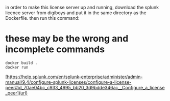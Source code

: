 in order to make this license server up and running, download the splunk licence server from digiboys and put it in the same directory as the Dockerfile.
then run this command:

# these may be the wrong and incomplete commands
```
docker build .
docker run
```
[https://help.splunk.com/en/splunk-enterprise/administer/admin-manual/9.4/configure-splunk-licenses/configure-a-license-peer#id_70ae04bc_c933_4995_bb20_3d9bdde346ac__Configure_a_license_peer](url)
